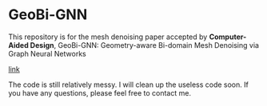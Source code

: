 # GeoBi-GNN
This repository is for the mesh denoising paper accepted by **Computer-Aided Design**, GeoBi-GNN: Geometry-aware Bi-domain Mesh Denoising via Graph Neural Networks

[link](https://www.sciencedirect.com/science/article/pii/S0010448521001639)

The code is still relatively messy. I will clean up the useless code soon.
If you have any questions, please feel free to contact me.
